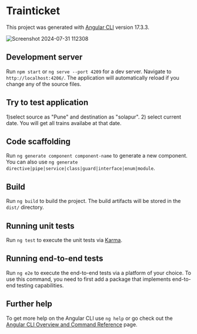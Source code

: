 # Trainticket

This project was generated with [Angular CLI](https://github.com/angular/angular-cli) version 17.3.3.

![Screenshot 2024-07-31 112308](https://github.com/user-attachments/assets/9a1058fa-9d78-44c4-8437-6580afc71a08)


## Development server

Run `npm start` or `ng serve --port 4209` for a dev server. Navigate to `http://localhost:4206/`. The application will automatically reload if you change any of the source files.

## Try to test application
1)select source as "Pune" and destination as "solapur".
2) select current date.
You will get all trains availabe at that date.

## Code scaffolding

Run `ng generate component component-name` to generate a new component. You can also use `ng generate directive|pipe|service|class|guard|interface|enum|module`.

## Build

Run `ng build` to build the project. The build artifacts will be stored in the `dist/` directory.

## Running unit tests

Run `ng test` to execute the unit tests via [Karma](https://karma-runner.github.io).

## Running end-to-end tests

Run `ng e2e` to execute the end-to-end tests via a platform of your choice. To use this command, you need to first add a package that implements end-to-end testing capabilities.

## Further help

To get more help on the Angular CLI use `ng help` or go check out the [Angular CLI Overview and Command Reference](https://angular.io/cli) page.
